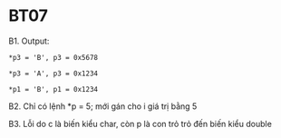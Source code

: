 # BT07

B1. Output: 

    *p3 = 'B', p3 = 0x5678

    *p3 = 'A', p3 = 0x1234
    
    *p1 = 'B', p1 = 0x1234
           
B2. Chỉ có lệnh *p = 5; mới gán cho i giá trị bằng 5

B3. Lỗi do c là biến kiểu char, còn p là con trỏ trỏ đến biến kiểu double
